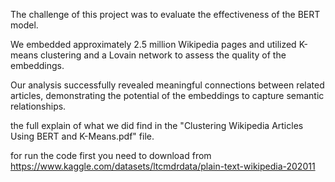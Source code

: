 The challenge of this project was to evaluate the effectiveness of the BERT model.

We embedded approximately 2.5 million Wikipedia pages and utilized K-means clustering and a Lovain network to assess the quality of the embeddings.

Our analysis successfully revealed meaningful connections between related articles, demonstrating the potential of the embeddings to capture semantic relationships.

the full explain of what we did find in the "Clustering Wikipedia Articles Using BERT and K-Means.pdf" file.

for run the code first you need to download from https://www.kaggle.com/datasets/ltcmdrdata/plain-text-wikipedia-202011
